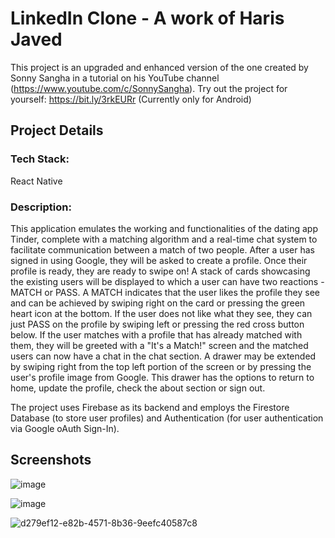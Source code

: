 # LinkedIn Clone - A work of Haris Javed

This project is an upgraded and enhanced version of the one created by Sonny Sangha in a tutorial on his YouTube channel (https://www.youtube.com/c/SonnySangha).
Try out the project for yourself: https://bit.ly/3rkEURr (Currently only for Android)

## Project Details

### Tech Stack:
React Native

### Description:

This application emulates the working and functionalities of the dating app Tinder, complete with a matching algorithm and a real-time chat system to facilitate communication between a match of two people. After a user has signed in using Google, they will be asked to create a profile. Once their profile is ready, they are ready to swipe on! A stack of cards showcasing the existing users will be displayed to which a user can have two reactions - MATCH or PASS. A MATCH indicates that the user likes the profile they see and can be achieved by swiping right on the card or pressing the green heart icon at the bottom. If the user does not like what they see, they can just PASS on the profile by swiping left or pressing the red cross button below. If the user matches with a profile that has already matched with them, they will be greeted with a "It's a Match!" screen and the matched users can now have a chat in the chat section. A drawer may be extended by swiping right from the top left portion of the screen or by pressing the user's profile image from Google. This drawer has the options to return to home, update the profile, check the about section or sign out.

The project uses Firebase as its backend and employs the Firestore Database (to store user profiles) and Authentication (for user authentication via Google oAuth Sign-In).

## Screenshots

![image](https://user-images.githubusercontent.com/72334266/145680399-9bbe9f19-b54b-4d68-849c-a2243b71c5a8.png)

![image](https://user-images.githubusercontent.com/72334266/145680407-b7bd9a55-ea21-4b78-ae7f-3c886e2fc678.png)

![d279ef12-e82b-4571-8b36-9eefc40587c8](https://user-images.githubusercontent.com/72334266/145680564-6a6f0787-92c0-4ba5-8332-014d8c88e7be.png)


